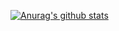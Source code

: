 [![Anurag's github stats](https://github-readme-stats.vercel.app/api?username=Kropi11)](https://github.com/anuraghazra/github-readme-stats)
